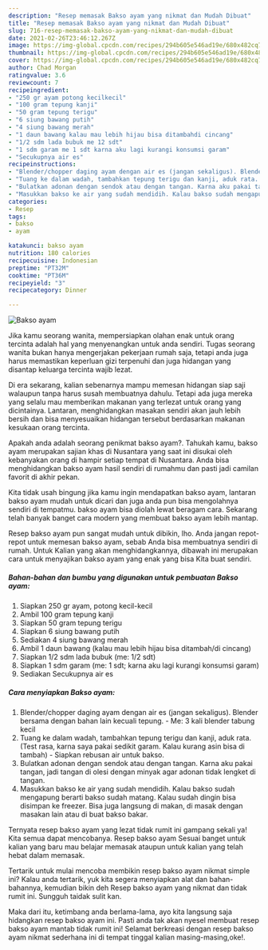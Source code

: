 ```yaml
---
description: "Resep memasak Bakso ayam yang nikmat dan Mudah Dibuat"
title: "Resep memasak Bakso ayam yang nikmat dan Mudah Dibuat"
slug: 716-resep-memasak-bakso-ayam-yang-nikmat-dan-mudah-dibuat
date: 2021-02-26T23:46:12.267Z
image: https://img-global.cpcdn.com/recipes/294b605e546ad19e/680x482cq70/bakso-ayam-foto-resep-utama.jpg
thumbnail: https://img-global.cpcdn.com/recipes/294b605e546ad19e/680x482cq70/bakso-ayam-foto-resep-utama.jpg
cover: https://img-global.cpcdn.com/recipes/294b605e546ad19e/680x482cq70/bakso-ayam-foto-resep-utama.jpg
author: Chad Morgan
ratingvalue: 3.6
reviewcount: 7
recipeingredient:
- "250 gr ayam potong kecilkecil"
- "100 gram tepung kanji"
- "50 gram tepung terigu"
- "6 siung bawang putih"
- "4 siung bawang merah"
- "1 daun bawang kalau mau lebih hijau bisa ditambahdi cincang"
- "1/2 sdm lada bubuk me 12 sdt"
- "1 sdm garam me 1 sdt karna aku lagi kurangi konsumsi garam"
- "Secukupnya air es"
recipeinstructions:
- "Blender/chopper daging ayam dengan air es (jangan sekaligus). Blender bersama dengan bahan lain kecuali tepung.  Me: 3 kali blender tabung kecil"
- "Tuang ke dalam wadah, tambahkan tepung terigu dan kanji, aduk rata. (Test rasa, karna saya pakai sedikit garam. Kalau kurang asin bisa di tambah) Siapkan rebusan air untuk bakso."
- "Bulatkan adonan dengan sendok atau dengan tangan. Karna aku pakai tangan, jadi tangan di olesi dengan minyak agar adonan tidak lengket di tangan."
- "Masukkan bakso ke air yang sudah mendidih. Kalau bakso sudah mengapung berarti bakso sudah matang. Kalau sudah dingin bisa disimpan ke freezer. Bisa juga langsung di makan, di masak dengan masakan lain atau di buat bakso bakar."
categories:
- Resep
tags:
- bakso
- ayam

katakunci: bakso ayam 
nutrition: 180 calories
recipecuisine: Indonesian
preptime: "PT32M"
cooktime: "PT36M"
recipeyield: "3"
recipecategory: Dinner

---
```



![Bakso ayam](https://img-global.cpcdn.com/recipes/294b605e546ad19e/680x482cq70/bakso-ayam-foto-resep-utama.jpg)

Jika kamu seorang wanita, mempersiapkan olahan enak untuk orang tercinta adalah hal yang menyenangkan untuk anda sendiri. Tugas seorang  wanita bukan hanya mengerjakan pekerjaan rumah saja, tetapi anda juga harus memastikan keperluan gizi terpenuhi dan juga hidangan yang disantap keluarga tercinta wajib lezat.

Di era  sekarang, kalian sebenarnya mampu memesan hidangan siap saji walaupun tanpa harus susah membuatnya dahulu. Tetapi ada juga mereka yang selalu mau memberikan makanan yang terlezat untuk orang yang dicintainya. Lantaran, menghidangkan masakan sendiri akan jauh lebih bersih dan bisa menyesuaikan hidangan tersebut berdasarkan makanan kesukaan orang tercinta. 



Apakah anda adalah seorang penikmat bakso ayam?. Tahukah kamu, bakso ayam merupakan sajian khas di Nusantara yang saat ini disukai oleh kebanyakan orang di hampir setiap tempat di Nusantara. Anda bisa menghidangkan bakso ayam hasil sendiri di rumahmu dan pasti jadi camilan favorit di akhir pekan.

Kita tidak usah bingung jika kamu ingin mendapatkan bakso ayam, lantaran bakso ayam mudah untuk dicari dan juga anda pun bisa mengolahnya sendiri di tempatmu. bakso ayam bisa diolah lewat beragam cara. Sekarang telah banyak banget cara modern yang membuat bakso ayam lebih mantap.

Resep bakso ayam pun sangat mudah untuk dibikin, lho. Anda jangan repot-repot untuk memesan bakso ayam, sebab Anda bisa membuatnya sendiri di rumah. Untuk Kalian yang akan menghidangkannya, dibawah ini merupakan cara untuk menyajikan bakso ayam yang enak yang bisa Kita buat sendiri.

<!--inarticleads1-->

##### Bahan-bahan dan bumbu yang digunakan untuk pembuatan Bakso ayam:

1. Siapkan 250 gr ayam, potong kecil-kecil
1. Ambil 100 gram tepung kanji
1. Siapkan 50 gram tepung terigu
1. Siapkan 6 siung bawang putih
1. Sediakan 4 siung bawang merah
1. Ambil 1 daun bawang (kalau mau lebih hijau bisa ditambah/di cincang)
1. Siapkan 1/2 sdm lada bubuk (me: 1/2 sdt)
1. Siapkan 1 sdm garam (me: 1 sdt; karna aku lagi kurangi konsumsi garam)
1. Sediakan Secukupnya air es




<!--inarticleads2-->

##### Cara menyiapkan Bakso ayam:

1. Blender/chopper daging ayam dengan air es (jangan sekaligus). Blender bersama dengan bahan lain kecuali tepung.  - Me: 3 kali blender tabung kecil
1. Tuang ke dalam wadah, tambahkan tepung terigu dan kanji, aduk rata. (Test rasa, karna saya pakai sedikit garam. Kalau kurang asin bisa di tambah) - Siapkan rebusan air untuk bakso.
1. Bulatkan adonan dengan sendok atau dengan tangan. Karna aku pakai tangan, jadi tangan di olesi dengan minyak agar adonan tidak lengket di tangan.
1. Masukkan bakso ke air yang sudah mendidih. Kalau bakso sudah mengapung berarti bakso sudah matang. Kalau sudah dingin bisa disimpan ke freezer. Bisa juga langsung di makan, di masak dengan masakan lain atau di buat bakso bakar.




Ternyata resep bakso ayam yang lezat tidak rumit ini gampang sekali ya! Kita semua dapat mencobanya. Resep bakso ayam Sesuai banget untuk kalian yang baru mau belajar memasak ataupun untuk kalian yang telah hebat dalam memasak.

Tertarik untuk mulai mencoba membikin resep bakso ayam nikmat simple ini? Kalau anda tertarik, yuk kita segera menyiapkan alat dan bahan-bahannya, kemudian bikin deh Resep bakso ayam yang nikmat dan tidak rumit ini. Sungguh taidak sulit kan. 

Maka dari itu, ketimbang anda berlama-lama, ayo kita langsung saja hidangkan resep bakso ayam ini. Pasti anda tak akan nyesel membuat resep bakso ayam mantab tidak rumit ini! Selamat berkreasi dengan resep bakso ayam nikmat sederhana ini di tempat tinggal kalian masing-masing,oke!.


